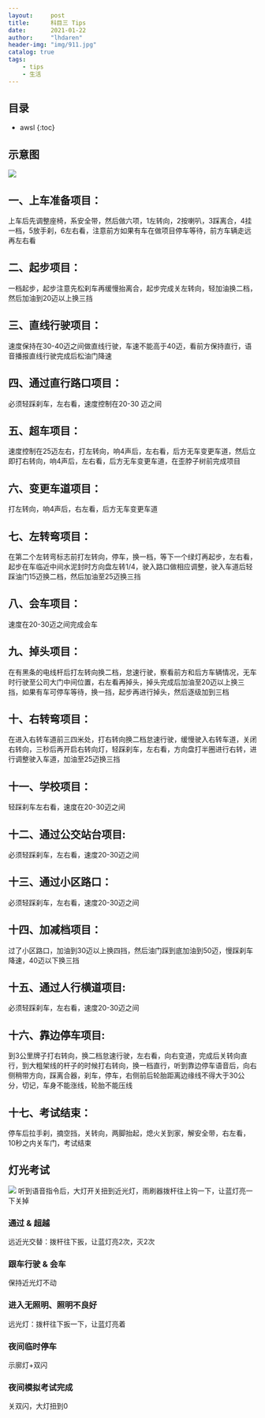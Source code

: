 ```yaml
---
layout:     post
title:      科目三 Tips
date:       2021-01-22
author:     "lhdaren"
header-img: "img/911.jpg"
catalog: true
tags:
    - tips
    - 生活
---
```


## 目录
* awsl
{:toc}

## 示意图
![](https://i.loli.net/2021/01/22/zrBE4YgRTVHU2fI.jpg)
## 一、上车准备项目：
上车后先调整座椅，系安全带，然后做六项，1左转向，2按喇叭，3踩离合，4挂一档，5放手刹，6左右看，注意前方如果有车在做项目停车等待，前方车辆走远再左右看
## 二、起步项目：
一档起步，起步注意先松刹车再缓慢抬离合，起步完成关左转向，轻加油换二档，然后加油到20迈以上换三挡
## 三、直线行驶项目：
速度保持在30-40迈之间做直线行驶，车速不能高于40迈，看前方保持直行，语音播报直线行驶完成后松油门降速
## 四、通过直行路口项目：
必须轻踩刹车，左右看，速度控制在20-30 迈之间
## 五、超车项目：
速度控制在25迈左右，打左转向，响4声后，左右看，后方无车变更车道，然后立即打右转向，响4声后，左右看，后方无车变更车道，在歪脖子树前完成项目
## 六、变更车道项目：
打左转向，响4声后，右左看，后方无车变更车道
## 七、左转弯项目：
在第二个左转弯标志前打左转向，停车，换一档，等下一个绿灯再起步，左右看，起步在车临近中间水泥封时方向盘左转1/4，驶入路口做相应调整，驶入车道后轻踩油门15迈换二档，然后加油至25迈换三挡
## 八、会车项目：
速度在20-30迈之间完成会车
## 九、掉头项目：
在有黑条的电线杆后打左转向换二档，怠速行驶，察看前方和后方车辆情况，无车时行驶至公司大门中间位置，右左看再掉头，掉头完成后加油至20迈以上换三挡，如果有车可停车等待，换一挡，起步再进行掉头，然后逐级加到三档
## 十、右转弯项目：
在进入右转车道前三四米处，打右转向换二档怠速行驶，缓慢驶入右转车道，关闭右转向，三秒后再开启右转向灯，轻踩刹车，左右看，方向盘打半圈进行右转，进行调整驶入车道，加油至25迈换三挡
## 十一、学校项目：
轻踩刹车左右看，速度在20-30迈之间
## 十二、通过公交站台项目:
必须轻踩刹车，左右看，速度20-30迈之间
## 十三、通过小区路口：
必须轻踩刹车，左右看，速度20-30迈之间
## 十四、加减档项目：
过了小区路口，加油到30迈以上换四挡，然后油门踩到底加油到50迈，慢踩刹车降速，40迈以下换三挡
## 十五、通过人行横道项目:
必须轻踩刹车，左右看，速度20-30迈之间
## 十六、靠边停车项目:
到3公里牌子打右转向，换二档怠速行驶，左右看，向右变道，完成后关转向直行，到大粗架线的杆子的时候打右转向，换一档直行，听到靠边停车语音后，向右侧稍带方向，踩离合器，刹车，停车，右侧前后轮胎距离边缘线不得大于30公分，切记，车身不能涨线，轮胎不能压线
## 十七、考试结束：
停车后拉手刹，摘空挡，关转向，两脚抬起，熄火关到家，解安全带，右左看，10秒之内关车门，考试结束

## 灯光考试
![](https://i.loli.net/2021/01/25/yrLjeOZv1igFdEC.jpg)
听到语音指令后，大灯开关扭到近光灯，雨刷器拨杆往上钩一下，让蓝灯亮一下关掉
### 通过 & 超越
远近光交替：拨杆往下扳，让蓝灯亮2次，灭2次
### 跟车行驶 & 会车
保持近光灯不动
### 进入无照明、照明不良好
远光灯：拨杆往下扳一下，让蓝灯亮着
### 夜间临时停车
示廓灯+双闪
### 夜间模拟考试完成
关双闪，大灯扭到0